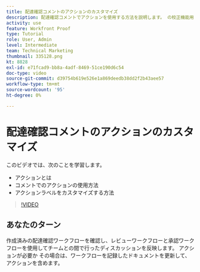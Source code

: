 ```yaml
---
title: 配達確認コメントのアクションのカスタマイズ
description: 配達確認コメントでアクションを使用する方法を説明します。 の校正機能用にアクションラベルを設定およびカスタマイズする方法を説明します。
activity: use
feature: Workfront Proof
type: Tutorial
role: User, Admin
level: Intermediate
team: Technical Marketing
thumbnail: 335128.png
kt: 8828
exl-id: e71fcad9-bb8a-4adf-8469-51ce190d6c54
doc-type: video
source-git-commit: d39754b619e526e1a869deedb38dd2f2b43aee57
workflow-type: tm+mt
source-wordcount: '95'
ht-degree: 0%

---
```


# 配達確認コメントのアクションのカスタマイズ

このビデオでは、次のことを学習します。

* アクションとは
* コメントでのアクションの使用方法
* アクションラベルをカスタマイズする方法

>[!VIDEO](https://video.tv.adobe.com/v/335128/?quality=12)

## あなたのターン

作成済みの配達確認ワークフローを確認し、レビューワークフローと承認ワークフローを使用してチームとの間で行ったディスカッションを反映します。 アクションが必要か その場合は、ワークフローを記録したドキュメントを更新して、アクションを含めます。

